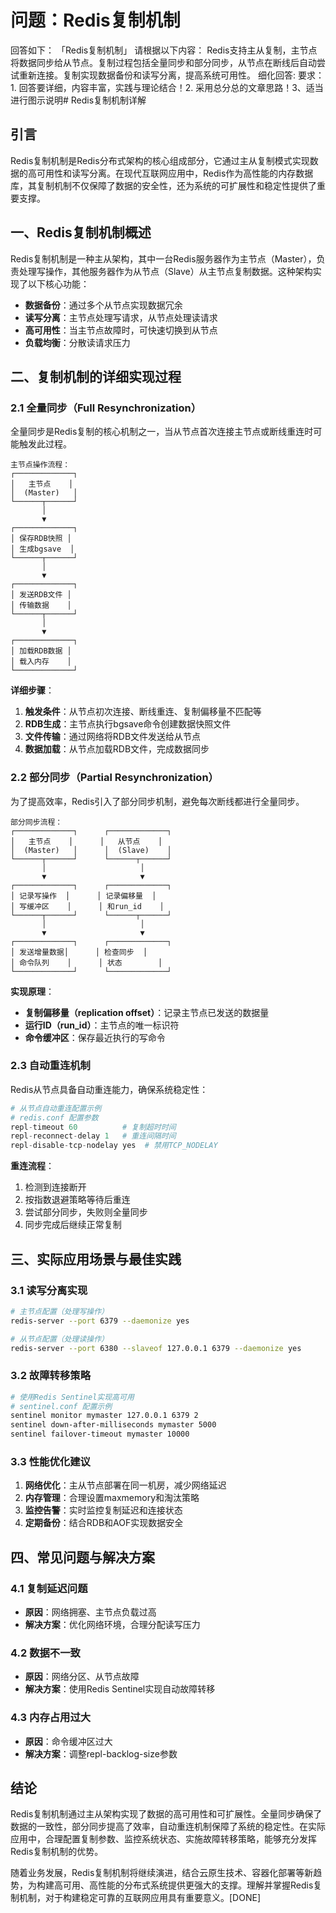 # 问题：Redis复制机制
回答如下：
「Redis复制机制」 请根据以下内容：
Redis支持主从复制，主节点将数据同步给从节点。复制过程包括全量同步和部分同步，从节点在断线后自动尝试重新连接。复制实现数据备份和读写分离，提高系统可用性。
 细化回答: 
 要求：1. 回答要详细，内容丰富，实践与理论结合！2. 采用总分总的文章思路！3、适当进行图示说明# Redis复制机制详解

## 引言

Redis复制机制是Redis分布式架构的核心组成部分，它通过主从复制模式实现数据的高可用性和读写分离。在现代互联网应用中，Redis作为高性能的内存数据库，其复制机制不仅保障了数据的安全性，还为系统的可扩展性和稳定性提供了重要支撑。

## 一、Redis复制机制概述

Redis复制机制是一种主从架构，其中一台Redis服务器作为主节点（Master），负责处理写操作，其他服务器作为从节点（Slave）从主节点复制数据。这种架构实现了以下核心功能：

- **数据备份**：通过多个从节点实现数据冗余
- **读写分离**：主节点处理写请求，从节点处理读请求
- **高可用性**：当主节点故障时，可快速切换到从节点
- **负载均衡**：分散读请求压力

## 二、复制机制的详细实现过程

### 2.1 全量同步（Full Resynchronization）

全量同步是Redis复制的核心机制之一，当从节点首次连接主节点或断线重连时可能触发此过程。

```
主节点操作流程：
┌─────────────┐
│   主节点    │
│  (Master)   │
└──────┬──────┘
       │
       ▼
┌─────────────┐
│ 保存RDB快照 │
│ 生成bgsave  │
└──────┬──────┘
       │
       ▼
┌─────────────┐
│ 发送RDB文件 │
│ 传输数据    │
└──────┬──────┘
       │
       ▼
┌─────────────┐
│ 加载RDB数据 │
│ 载入内存    │
└─────────────┘
```

**详细步骤**：
1. **触发条件**：从节点初次连接、断线重连、复制偏移量不匹配等
2. **RDB生成**：主节点执行bgsave命令创建数据快照文件
3. **文件传输**：通过网络将RDB文件发送给从节点
4. **数据加载**：从节点加载RDB文件，完成数据同步

### 2.2 部分同步（Partial Resynchronization）

为了提高效率，Redis引入了部分同步机制，避免每次断线都进行全量同步。

```
部分同步流程：
┌─────────────┐      ┌─────────────┐
│   主节点    │      │   从节点    │
│  (Master)   │      │  (Slave)    │
└──────┬──────┘      └──────┬──────┘
       │                     │
       ▼                     ▼
┌─────────────┐      ┌─────────────┐
│ 记录写操作  │      │ 记录偏移量  │
│ 写缓冲区    │      │ 和run_id    │
└──────┬──────┘      └──────┬──────┘
       │                     │
       ▼                     ▼
┌─────────────┐      ┌─────────────┐
│ 发送增量数据│      │ 检查同步  │
│ 命令队列    │      │ 状态        │
└─────────────┘      └─────────────┘
```

**实现原理**：
- **复制偏移量（replication offset）**：记录主节点已发送的数据量
- **运行ID（run_id）**：主节点的唯一标识符
- **命令缓冲区**：保存最近执行的写命令

### 2.3 自动重连机制

Redis从节点具备自动重连能力，确保系统稳定性：

```python
# 从节点自动重连配置示例
# redis.conf 配置参数
repl-timeout 60          # 复制超时时间
repl-reconnect-delay 1   # 重连间隔时间
repl-disable-tcp-nodelay yes  # 禁用TCP_NODELAY
```

**重连流程**：
1. 检测到连接断开
2. 按指数退避策略等待后重连
3. 尝试部分同步，失败则全量同步
4. 同步完成后继续正常复制

## 三、实际应用场景与最佳实践

### 3.1 读写分离实现

```bash
# 主节点配置（处理写操作）
redis-server --port 6379 --daemonize yes

# 从节点配置（处理读操作）
redis-server --port 6380 --slaveof 127.0.0.1 6379 --daemonize yes
```

### 3.2 故障转移策略

```bash
# 使用Redis Sentinel实现高可用
# sentinel.conf 配置示例
sentinel monitor mymaster 127.0.0.1 6379 2
sentinel down-after-milliseconds mymaster 5000
sentinel failover-timeout mymaster 10000
```

### 3.3 性能优化建议

1. **网络优化**：主从节点部署在同一机房，减少网络延迟
2. **内存管理**：合理设置maxmemory和淘汰策略
3. **监控告警**：实时监控复制延迟和连接状态
4. **定期备份**：结合RDB和AOF实现数据安全

## 四、常见问题与解决方案

### 4.1 复制延迟问题
- **原因**：网络拥塞、主节点负载过高
- **解决方案**：优化网络环境，合理分配读写压力

### 4.2 数据不一致
- **原因**：网络分区、从节点故障
- **解决方案**：使用Redis Sentinel实现自动故障转移

### 4.3 内存占用过大
- **原因**：命令缓冲区过大
- **解决方案**：调整repl-backlog-size参数

## 结论

Redis复制机制通过主从架构实现了数据的高可用性和可扩展性。全量同步确保了数据的一致性，部分同步提高了效率，自动重连机制保障了系统的稳定性。在实际应用中，合理配置复制参数、监控系统状态、实施故障转移策略，能够充分发挥Redis复制机制的优势。

随着业务发展，Redis复制机制将继续演进，结合云原生技术、容器化部署等新趋势，为构建高可用、高性能的分布式系统提供更强大的支撑。理解并掌握Redis复制机制，对于构建稳定可靠的互联网应用具有重要意义。[DONE]